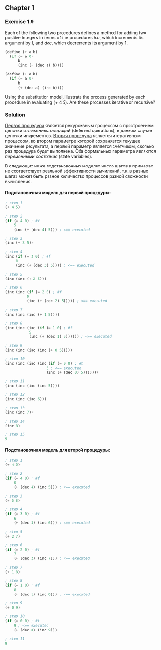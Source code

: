## Chapter 1

### Exercise 1.9

Each of the following two procedures defines a method for adding two positive integers in terms of the procedures _inc_, which increments its argument by 1, and _dec_, which decrements its argument by 1.

```scheme
(define (+ a b)
  (if (= a 0)
      b
      (inc (+ (dec a) b))))

(define (+ a b)
  (if (= a 0)
      b
      (+ (dec a) (inc b))))
```

Using the substitution model, illustrate the process generated by each procedure in evaluating (+ 4 5). Are these processes iterative or recursive?

### Solution

[Первая процедура](#Подстановочная-модель-для-первой-процедуры:) является рекурсивным процессом с простроением цепочки _отложенных операций_ (deferred operations), в данном случае цепочки инкрементов.
[Вторая процедура](#Подстановочная-модель-для-второй-процедуры:) является итеративным процессом, во втором параметре которой сохраняется текущее значение результата, а первый параметр является счётчиком, сколько раз процедура будет выполнена. Оба формальных параметра являются _переменными состояния_ (state variables).

В следующих ниже подстановочных моделях число шагов в примерах не соответствует реальной эффективности вычилений, т.к. в разных шагах может быть разное количество процессов разной сложности вычисления.

#### Подстановочная модель для первой процедуры:

```scheme
; step 1
(+ 4 5)

; step 2
(if (= 4 0) ; #f
    5
    (inc (+ (dec 4) 5))) ; <== executed

; step 3
(inc (+ 3 5))

; step 4
(inc (if (= 3 0) ; #f
	 5
	 (inc (+ (dec 3) 5)))) ; <== executed

; step 5
(inc (inc (+ 2 5)))

; step 6
(inc (inc (if (= 2 0) ; #f
	      5
	      (inc (+ (dec 2) 5))))) ; <== executed

; step 7
(inc (inc (inc (+ 1 5))))

; step 8
(inc (inc (inc (if (= 1 0) ; #f
		   5
		   (inc (+ (dec 1) 5)))))) ; <== executed

; step 9
(inc (inc (inc (inc (+ 0 5)))))

; step 10
(inc (inc (inc (inc (if (= 0 0) ; #t
                   5 ; <== executed
                   (inc (+ (dec 0) 5)))))))

; step 11
(inc (inc (inc (inc 5))))

; step 12
(inc (inc (inc 6)))

; step 13
(inc (inc 7))

; step 14
(inc 8)

; step 15
9
```

#### Подстановочная модель для второй процедуры:

```scheme
; step 1
(+ 4 5)

; step 2
(if (= 4 0) ; #f
    5
    (+ (dec 4) (inc 5))) ; <== executed

; step 3
(+ 3 6)

; step 4
(if (= 3 0) ; #f
    6
    (+ (dec 3) (inc 6))) ; <== executed

; step 5
(+ 2 7)

; step 6
(if (= 2 0) ; #f
    7
    (+ (dec 2) (inc 7))) ; <== executed

; step 7
(+ 1 8)

; step 8
(if (= 1 0) ; #f
    8
    (+ (dec 1) (inc 8))) ; <== executed

; step 9
(+ 0 9)

; step 10
(if (= 0 0) ; #t
    9 ; <== executed
    (+ (dec 0) (inc 9)))

; step 11
9
```

